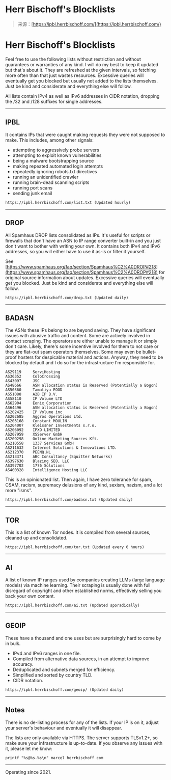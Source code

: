 <!--yml
category: 未分类
date: 2024-05-29 13:20:59
-->

# Herr Bischoff's Blocklists

> 来源：[https://ipbl.herrbischoff.com/](https://ipbl.herrbischoff.com/)

# Herr Bischoff's Blocklists

Feel free to use the following lists without restriction and without guarantees or warranties of any kind. I will do my best to keep it updated but that's about it. They are refreshed at the given intervals, so fetching more often than that just wastes resources. Excessive queries will eventually get you blocked but usually not added to the lists themselves. Just be kind and considerate and everything else will follow.

All lists contain IPv4 as well as IPv6 addresses in CIDR notation, dropping the /32 and /128 suffixes for single addresses.

* * *

## IPBL

It contains IPs that were caught making requests they were not supposed to make. This includes, among other signals:

*   attempting to aggressively probe servers
*   attempting to exploit known vulnerabilities
*   being a malware bootstrapping source
*   making repeated automated login attempts
*   repeatedly ignoring robots.txt directives
*   running an unidentified crawler
*   running brain-dead scanning scripts
*   running port scans
*   sending junk email

```
https://ipbl.herrbischoff.com/list.txt (Updated hourly)
```

* * *

## DROP

All Spamhaus DROP lists consolidated as IPs. It's useful for scripts or firewalls that don't have an ASN to IP range converter built-in and you just don't want to bother with writing your own. It contains both IPv4 and IPv6 addresses, so you will either have to use it as-is or filter it yourself.

See [https://www.spamhaus.org/faq/section/Spamhaus%C2%A0DROP#218](https://www.spamhaus.org/faq/section/Spamhaus%C2%A0DROP#218) for original source information about updates. Excessive queries will eventually get you blocked. Just be kind and considerate and everything else will follow.

```
https://ipbl.herrbischoff.com/drop.txt (Updated daily)
```

* * *

## BADASN

The ASNs these IPs belong to are beyond saving. They have significant issues with abusive traffic and content. Some are actively involved in contact scraping. The operators are either unable to manage it or simply don't care. Likely, there's some incentive involved for them to not care or they are flat-out spam operators themselves. Some may even be bullet-proof hosters for despicable material and actions. Anyway, they need to be blocked by default and I do so for the infrastructure I'm responsible for.

```
AS29119     ServiHosting
AS36352     ColoCrossing
AS43097     JSC
AS48666     ASN allocation status is Reserved (Potentially a Bogon)
AS50360     Tamatiya EOOD
AS51088     A2B IP B.V.
AS58110     IP Volume LTD
AS62904     Eonix Corporation
AS64496     ASN allocation status is Reserved (Potentially a Bogon)
AS202425    IP Volume inc
AS202685    Aggros Operations Ltd.
AS203168    Constant MOULIN
AS204007    Kleissner Investments s.r.o.
AS206092    IPXO LIMITED
AS207959    XSServer GmbH
AS209298    Online Marketing Sources Kft.
AS210558    1337 Services GmbH
AS211632    Internet Solutions & Innovations LTD.
AS212370    PEENQ.NL
AS213371    ABC Consultancy (Squitter Networks)
AS397630    Blazing SEO, LLC
AS397702    1776 Solutions
AS400328    Intelligence Hosting LLC
```

This is an opinionated list. Then again, I have zero tolerance for spam, CSAM, racism, supremacy delusions of any kind, sexism, nazism, and a lot more "isms".

```
https://ipbl.herrbischoff.com/badasn.txt (Updated daily)
```

* * *

## TOR

This is a list of known Tor nodes. It is compiled from several sources, cleaned up and consolidated.

```
https://ipbl.herrbischoff.com/tor.txt (Updated every 6 hours)
```

* * *

## AI

A list of known IP ranges used by companies creating LLMs (large language models) via machine learning. Their scraping is usually done with full disregard of copyright and other established norms, effectively selling you back your own content.

```
https://ipbl.herrbischoff.com/ai.txt (Updated sporadically)
```

* * *

## GEOIP

These have a thousand and one uses but are surprisingly hard to come by in bulk.

*   IPv4 and IPv6 ranges in one file.
*   Compiled from alternative data sources, in an attempt to improve accuracy.
*   Deduplicated and subnets merged for efficiency.
*   Simplified and sorted by country TLD.
*   CIDR notation.

```
https://ipbl.herrbischoff.com/geoip/ (Updated daily)
```

* * *

## Notes

There is no de-listing process for any of the lists. If your IP is on it, adjust your server's behaviour and eventually it will disappear.

The lists are only available via HTTPS. The server supports TLSv1.2+, so make sure your infrastructure is up-to-date. If you observe any issues with it, please let me know:

```
printf "%s@%s.%s\n" marcel herrbischoff com
```

* * *

Operating since 2021.